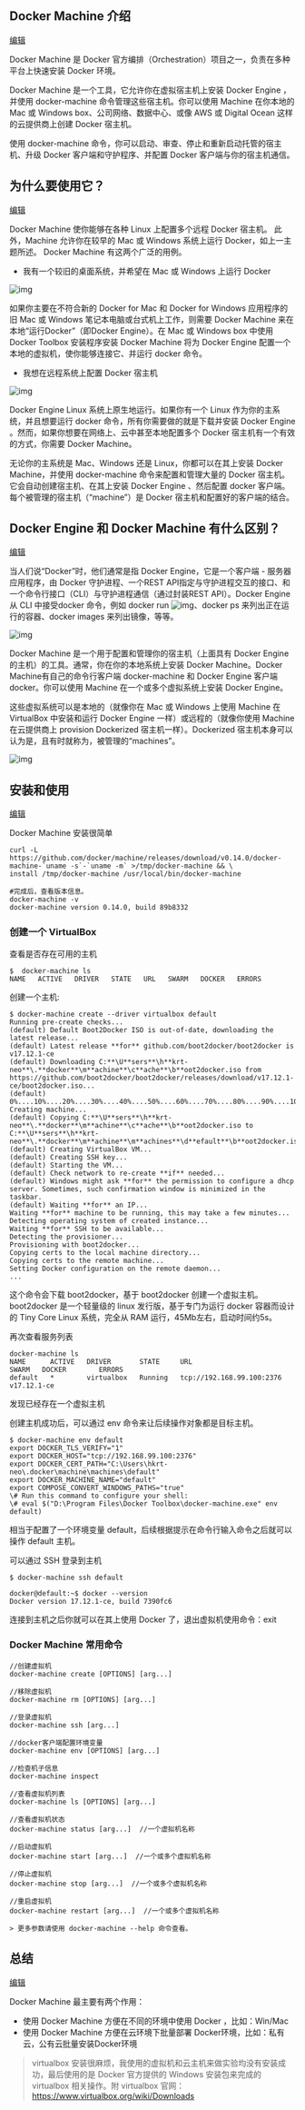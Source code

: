 ## Docker Machine 介绍

[编辑](http://wiki.e-ports.com/bin/edit/%E4%BA%A7%E5%93%81%E6%8A%80%E6%9C%AF%E4%B8%AD%E5%BF%83/%E6%B5%8B%E8%AF%95%E7%BB%84/Docker/Docker2/WebHome?section=1)

Docker Machine 是 Docker 官方编排（Orchestration）项目之一，负责在多种平台上快速安装 Docker 环境。

Docker Machine 是一个工具，它允许你在虚拟宿主机上安装 Docker Engine ，并使用 docker-machine 命令管理这些宿主机。你可以使用 Machine 在你本地的 Mac 或 Windows box、公司网络、数据中心、或像 AWS 或 Digital Ocean 这样的云提供商上创建 Docker 宿主机。

使用 docker-machine 命令，你可以启动、审查、停止和重新启动托管的宿主机、升级 Docker 客户端和守护程序、并配置 Docker 客户端与你的宿主机通信。

## 为什么要使用它？

[编辑](http://wiki.e-ports.com/bin/edit/%E4%BA%A7%E5%93%81%E6%8A%80%E6%9C%AF%E4%B8%AD%E5%BF%83/%E6%B5%8B%E8%AF%95%E7%BB%84/Docker/Docker2/WebHome?section=2)

Docker Machine 使你能够在各种 Linux 上配置多个远程 Docker 宿主机。
此外，Machine 允许你在较早的 Mac 或 Windows 系统上运行 Docker，如上一主题所述。
Docker Machine 有这两个广泛的用例。

- 我有一个较旧的桌面系统，并希望在 Mac 或 Windows 上运行 Docker

![img](http://www.ityouknow.com/assets/images/2018/docker/machine-mac-win.png)

如果你主要在不符合新的 Docker for Mac 和 Docker for Windows 应用程序的旧 Mac 或 Windows 笔记本电脑或台式机上工作，则需要 Docker Machine 来在本地“运行Docker”（即Docker Engine）。在 Mac 或 Windows box 中使用 Docker Toolbox 安装程序安装 Docker Machine 将为 Docker Engine 配置一个本地的虚拟机，使你能够连接它、并运行 docker 命令。

- 我想在远程系统上配置 Docker 宿主机

![img](http://www.ityouknow.com/assets/images/2018/docker/provision-use-case.png)

Docker Engine Linux 系统上原生地运行。如果你有一个 Linux 作为你的主系统，并且想要运行 docker 命令，所有你需要做的就是下载并安装 Docker Engine 。然而，如果你想要在网络上、云中甚至本地配置多个 Docker 宿主机有一个有效的方式，你需要 Docker Machine。

无论你的主系统是 Mac、Windows 还是 Linux，你都可以在其上安装 Docker Machine，并使用 docker-machine 命令来配置和管理大量的 Docker 宿主机。它会自动创建宿主机、在其上安装 Docker Engine 、然后配置 docker 客户端。每个被管理的宿主机（“machine”）是 Docker 宿主机和配置好的客户端的结合。

## Docker Engine 和 Docker Machine 有什么区别？

[编辑](http://wiki.e-ports.com/bin/edit/%E4%BA%A7%E5%93%81%E6%8A%80%E6%9C%AF%E4%B8%AD%E5%BF%83/%E6%B5%8B%E8%AF%95%E7%BB%84/Docker/Docker2/WebHome?section=3)

当人们说“Docker”时，他们通常是指 Docker Engine，它是一个客户端 - 服务器应用程序，由 Docker 守护进程、一个REST API指定与守护进程交互的接口、和一个命令行接口（CLI）与守护进程通信（通过封装REST API）。Docker Engine 从 CLI 中接受docker 命令，例如 docker run ![img](http://wiki.e-ports.com/bin/view/%E4%BA%A7%E5%93%81%E6%8A%80%E6%9C%AF%E4%B8%AD%E5%BF%83/%E6%B5%8B%E8%AF%95%E7%BB%84/Docker/Docker2/)、docker ps 来列出正在运行的容器、docker images 来列出镜像，等等。

![img](http://www.ityouknow.com/assets/images/2018/docker/engine.png)

Docker Machine 是一个用于配置和管理你的宿主机（上面具有 Docker Engine 的主机）的工具。通常，你在你的本地系统上安装 Docker Machine。Docker Machine有自己的命令行客户端 docker-machine 和 Docker Engine 客户端 docker。你可以使用 Machine 在一个或多个虚拟系统上安装 Docker Engine。

这些虚拟系统可以是本地的（就像你在 Mac 或 Windows 上使用 Machine 在 VirtualBox 中安装和运行 Docker Engine 一样）或远程的（就像你使用 Machine 在云提供商上 provision Dockerized 宿主机一样）。Dockerized 宿主机本身可以认为是，且有时就称为，被管理的“machines”。

![img](http://www.ityouknow.com/assets/images/2018/docker/machine.png)

## 安装和使用

[编辑](http://wiki.e-ports.com/bin/edit/%E4%BA%A7%E5%93%81%E6%8A%80%E6%9C%AF%E4%B8%AD%E5%BF%83/%E6%B5%8B%E8%AF%95%E7%BB%84/Docker/Docker2/WebHome?section=4)

Docker Machine 安装很简单
```
curl -L https://github.com/docker/machine/releases/download/v0.14.0/docker-machine-`uname -s`-`uname -m` >/tmp/docker-machine && \
install /tmp/docker-machine /usr/local/bin/docker-machine

#完成后，查看版本信息。  
docker-machine -v  
docker-machine version 0.14.0, build 89b8332
```

### 创建一个 VirtualBox

查看是否存在可用的主机
```
$  docker-machine ls  
NAME   ACTIVE   DRIVER   STATE   URL   SWARM   DOCKER   ERRORS
```
创建一个主机:
```
$ docker-machine create --driver virtualbox default  
Running pre-create checks...  
(default) Default Boot2Docker ISO is out-of-date, downloading the latest release...  
(default) Latest release **for** github.com/boot2docker/boot2docker is v17.12.1-ce  
(default) Downloading C:**\U**sers**\h**krt-neo**\.**docker**\m**achine**\c**ache**\b**oot2docker.iso from https://github.com/boot2docker/boot2docker/releases/download/v17.12.1-ce/boot2docker.iso...  
(default) 0%....10%....20%....30%....40%....50%....60%....70%....80%....90%....100%  
Creating machine...  
(default) Copying C:**\U**sers**\h**krt-neo**\.**docker**\m**achine**\c**ache**\b**oot2docker.iso to C:**\U**sers**\h**krt-neo**\.**docker**\m**achine**\m**achines**\d**efault**\b**oot2docker.iso...  
(default) Creating VirtualBox VM...  
(default) Creating SSH key...  
(default) Starting the VM...  
(default) Check network to re-create **if** needed...  
(default) Windows might ask **for** the permission to configure a dhcp server. Sometimes, such confirmation window is minimized in the taskbar.  
(default) Waiting **for** an IP...  
Waiting **for** machine to be running, this may take a few minutes...  
Detecting operating system of created instance...  
Waiting **for** SSH to be available...  
Detecting the provisioner...  
Provisioning with boot2docker...  
Copying certs to the local machine directory...  
Copying certs to the remote machine...  
Setting Docker configuration on the remote daemon...  
...
```
这个命令会下载 boot2docker，基于 boot2docker 创建一个虚拟主机。boot2docker 是一个轻量级的 linux 发行版，基于专门为运行 docker 容器而设计的 Tiny Core Linux 系统，完全从 RAM 运行，45Mb左右，启动时间约5s。

再次查看服务列表
```
docker-machine ls  
NAME      ACTIVE   DRIVER       STATE     URL                         SWARM   DOCKER        ERRORS  
default   *        virtualbox   Running   tcp://192.168.99.100:2376           v17.12.1-ce
```
发现已经存在一个虚拟主机

创建主机成功后，可以通过 env 命令来让后续操作对象都是目标主机。
```
$ docker-machine env default  
export DOCKER_TLS_VERIFY="1"  
export DOCKER_HOST="tcp://192.168.99.100:2376"  
export DOCKER_CERT_PATH="C:\Users\hkrt-neo\.docker\machine\machines\default"  
export DOCKER_MACHINE_NAME="default"  
export COMPOSE_CONVERT_WINDOWS_PATHS="true"  
\# Run this command to configure your shell:  
\# eval $("D:\Program Files\Docker Toolbox\docker-machine.exe" env default)
```
相当于配置了一个环境变量 default，后续根据提示在命令行输入命令之后就可以操作 default 主机。

可以通过 SSH 登录到主机
```
$ docker-machine ssh default

docker@default:~$ docker --version  
Docker version 17.12.1-ce, build 7390fc6
```
连接到主机之后你就可以在其上使用 Docker 了，退出虚拟机使用命令：exit

### Docker Machine 常用命令
```
//创建虚拟机  
docker-machine create [OPTIONS] [arg...]

//移除虚拟机  
docker-machine rm [OPTIONS] [arg...]

//登录虚拟机  
docker-machine ssh [arg...]

//docker客户端配置环境变量  
docker-machine env [OPTIONS] [arg...]

//检查机子信息  
docker-machine inspect

//查看虚拟机列表  
docker-machine ls [OPTIONS] [arg...]

//查看虚拟机状态  
docker-machine status [arg...]  //一个虚拟机名称

//启动虚拟机  
docker-machine start [arg...]  //一个或多个虚拟机名称

//停止虚拟机  
docker-machine stop [arg...]  //一个或多个虚拟机名称

//重启虚拟机  
docker-machine restart [arg...]  //一个或多个虚拟机名称

> 更多参数请使用 docker-machine --help 命令查看。
```
## 总结

[编辑](http://wiki.e-ports.com/bin/edit/%E4%BA%A7%E5%93%81%E6%8A%80%E6%9C%AF%E4%B8%AD%E5%BF%83/%E6%B5%8B%E8%AF%95%E7%BB%84/Docker/Docker2/WebHome?section=5)

Docker Machine 最主要有两个作用：

- 使用 Docker Machine 方便在不同的环境中使用 Docker ，比如：Win/Mac
- 使用 Docker Machine 方便在云环境下批量部署 Docker环境，比如：私有云，公有云批量安装Docker环境

> virtualbox 安装很麻烦，我使用的虚拟机和云主机来做实验均没有安装成功，最后使用的是 Docker 官方提供的 Windows 安装包来完成的 virtualbox 相关操作。附 virtualbox 官网：<https://www.virtualbox.org/wiki/Downloads>